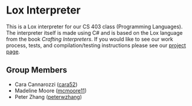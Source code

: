 # Lox Interpreter

This is a Lox interpreter for our CS 403 class (Programming Languages). The interpreter itself is made using C# and is based on the Lox language from the book *Crafting Interpreters*. If you would like to see our work process, tests, and compilation/testing instructions please see our [project page](https://peterwzhang.github.io/Lox-Interpreter/).

## Group Members

- Cara Cannarozzi ([cara52](https://github.com/cara52))
- Madeline Moore ([mcmoore11](https://github.com/mcmoore11))
- Peter Zhang ([peterwzhang](https://github.com/peterwzhang))
